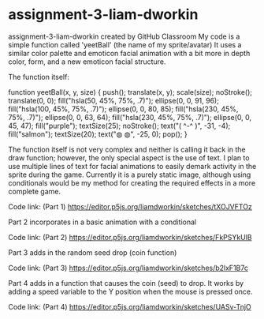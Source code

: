# assignment-3-liam-dworkin
assignment-3-liam-dworkin created by GitHub Classroom
My code is a simple function called 'yeetBall' (the name of my sprite/avatar) It uses a similar color palette and emoticon facial animation with a bit more
in depth color, form, and a new emoticon facial structure. 

The function itself: 

function yeetBall(x, y, size) {
  push();
  translate(x, y);
  scale(size);
  noStroke();
  translate(0, 0);
  fill("hsla(50, 45%, 75%, .7)");
  ellipse(0, 0, 91, 96);
  fill("hsla(100, 45%, 75%, .7)");
  ellipse(0, 0, 80, 85);
  fill("hsla(230, 45%, 75%, .7)");
  ellipse(0, 0, 63, 64);
  fill("hsla(230, 45%, 75%, .7)");
  ellipse(0, 0, 45, 47);
  fill("purple");
  textSize(25);
  noStroke();
  text("( ^-^ )", -31, -4);
  fill("salmon");
  textSize(20);
  text("◍   ◍", -25, 0);
  pop();
}

The function itself is not very complex and neither is calling it back in the draw function; however, the only 
special aspect is the use of text. I plan to use multiple lines of text for facial animations to easily demark activity in the sprite during the game. Currently it is 
a purely static image, although using conditionals would be my method for creating the required effects in a more complete game. 

Code link: (Part 1) https://editor.p5js.org/liamdworkin/sketches/tXOJVFTOz

Part 2 incorporates in a basic animation with a conditional

Code link: (Part 2) https://editor.p5js.org/liamdworkin/sketches/FkPSYkUlB

Part 3 adds in the random seed drop (coin function)

Code link: (Part 3) https://editor.p5js.org/liamdworkin/sketches/b2lxF1B7c

Part 4 adds in a function that causes the coin (seed) to drop. It works by adding a speed variable to the Y position when the mouse is pressed once. 

Code link: (Part 4) https://editor.p5js.org/liamdworkin/sketches/UASv-TnjO
